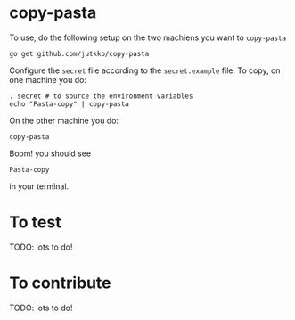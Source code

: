 # copy-pasta
To use, do the following setup on the two machiens you want to `copy-pasta`

```
go get github.com/jutkko/copy-pasta
```

Configure the `secret` file according to the `secret.example` file. To copy, on one machine you do:

```
. secret # to source the environment variables
echo "Pasta-copy" | copy-pasta
```

On the other machine you do:

```
copy-pasta
```

Boom! you should see

```
Pasta-copy
```

in your terminal.

# To test
TODO: lots to do!

# To contribute
TODO: lots to do!
